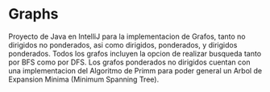 # Graphs
Proyecto de Java en IntelliJ para la implementacion
de Grafos, tanto no dirigidos no ponderados, asi como
dirigidos, ponderados, y dirigidos ponderados.
Todos los grafos incluyen la opcion de realizar busqueda tanto
por BFS como por DFS.
Los grafos ponderados no dirigidos cuentan con una implementacion
del Algoritmo de Primm para poder general un Arbol de Expansion
Minima (Minimum Spanning Tree).
